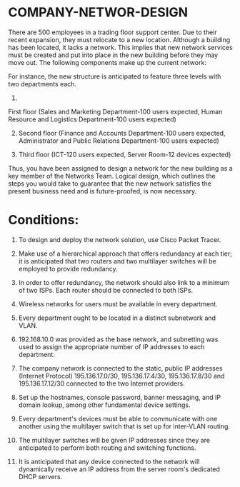 # COMPANY-NETWOR-DESIGN

There are 500 employees in a trading floor support center. Due to their recent expansion, they must relocate to a new location. Although a building has been located, it lacks a network. This implies that new network services must be created and put into place in the new building before they may move out. The following components make up the current network:

For instance, the new structure is anticipated to feature three levels with two departments each.

1.

First floor (Sales and Marketing Department-100 users expected, Human Resource and Logistics Department-100 users expected)

2. Second floor (Finance and Accounts Department-100 users expected, Administrator and Public Relations Department-100 users expected)

3. Third floor (ICT-120 users expected, Server Room-12 devices expected)

Thus, you have been assigned to design a network for the new building as a key member of the Networks Team. Logical design, which outlines the steps you would take to guarantee that the new network satisfies the present business need and is future-proofed, is now necessary.

# Conditions:

1. To design and deploy the network solution, use Cisco Packet Tracer.

2. Make use of a hierarchical approach that offers redundancy at each tier; it is anticipated that two routers and two multilayer switches will be employed to provide redundancy.

3. In order to offer redundancy, the network should also link to a minimum of two ISPs. Each router should be connected to both ISPs.

4. Wireless networks for users must be available in every department.

5. Every department ought to be located in a distinct subnetwork and VLAN.

6. 192.168.10.0 was provided as the base network, and subnetting was used to assign the appropriate number of IP addresses to each department.

7. The company network is connected to the static, public IP addresses (Internet Protocol) 195.136.17.0/30, 195.136.17.4/30, 195.136.17.8/30 and 195.136.17.12/30 connected to the two Internet providers.

8. Set up the hostnames, console password, banner messaging, and IP domain lookup, among other fundamental device settings.

9. Every department's devices must be able to communicate with one another using the multilayer switch that is set up for inter-VLAN routing.

10. The multilayer switches will be given IP addresses since they are anticipated to perform both routing and switching functions.

11. It is anticipated that any device connected to the network will dynamically receive an IP address from the server room's dedicated DHCP servers.

